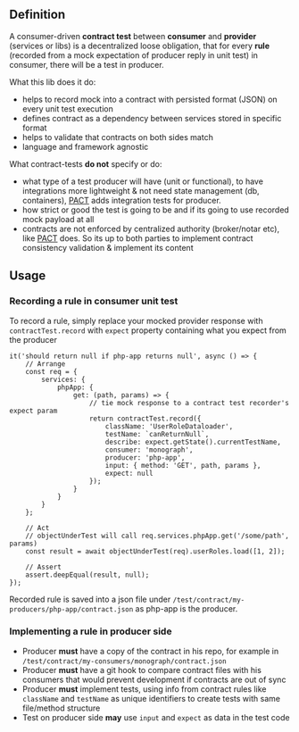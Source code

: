 ## Definition
A consumer-driven **contract test** between **consumer** and **provider** (services or libs) is a decentralized loose obligation,
that for every **rule** (recorded from a mock expectation of producer reply in unit test) in consumer, there will be a test in producer.

What this lib does it do:
- helps to record mock into a contract with persisted format (JSON) on every unit test execution
- defines contract as a dependency between services stored in specific format
- helps to validate that contracts on both sides match
- language and framework agnostic

What contract-tests **do not** specify or do:
- what type of a test producer will have (unit or functional), to have integrations more lightweight & not need state management (db, containers), [PACT](https://docs.pact.io/) adds integration tests for producer.
- how strict or good the test is going to be and if its going to use recorded mock payload at all
- contracts are not enforced by centralized authority (broker/notar etc), like [PACT](https://docs.pact.io/) does. So its up to both parties to implement contract consistency validation & implement its content

## Usage

### Recording a rule in consumer unit test
To record a rule, simply replace your mocked provider response with `contractTest.record` with `expect` property containing what you expect from the producer
```
it('should return null if php-app returns null', async () => {
	// Arrange
	const req = {
		services: {
			phpApp: {
				get: (path, params) => {
					// tie mock response to a contract test recorder's expect param
					return contractTest.record({
						className: 'UserRoleDataloader',
						testName: `canReturnNull`,
						describe: expect.getState().currentTestName,
						consumer: 'monograph',
						producer: 'php-app',
						input: { method: 'GET', path, params },
						expect: null
					});
				}
			}
		}
	};

	// Act
	// objectUnderTest will call req.services.phpApp.get('/some/path', params)
	const result = await objectUnderTest(req).userRoles.load([1, 2]);

	// Assert
	assert.deepEqual(result, null);
});
```

Recorded rule is saved into a json file under `/test/contract/my-producers/php-app/contract.json` as php-app is the producer.

### Implementing a rule in producer side
- Producer **must** have a copy of the contract in his repo, for example in `/test/contract/my-consumers/monograph/contract.json`
- Producer **must** have a git hook to compare contract files with his consumers that would prevent development if contracts are out of sync
- Producer **must** implement tests, using info from contract rules like `className` and `testName` as unique identifiers to create tests with same file/method structure
- Test on producer side **may** use `input` and `expect` as data in the test code
